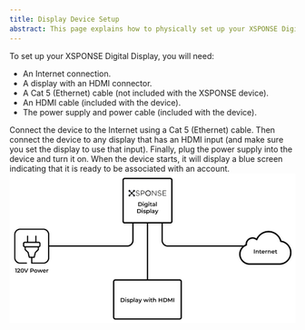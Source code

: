 ```yaml
---
title: Display Device Setup
abstract: This page explains how to physically set up your XSPONSE Digital Display device.
---
```

To set up your XSPONSE Digital Display, you will need:
-	An Internet connection.
-	A display with an HDMI connector.
-	A Cat 5 (Ethernet) cable (not included with the XSPONSE device).
-	An HDMI cable (included with the device).
-	The power supply and power cable (included with the device).

Connect the device to the Internet using a Cat 5 (Ethernet) cable. Then connect the device to any display that has an HDMI input (and make sure you set the display to use that input). Finally, plug the power supply into the device and turn it on. When the device starts, it will display a blue screen indicating that it is ready to be associated with an account.
![display setup diagram](display-setup-diagram.png)
